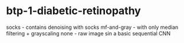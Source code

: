 # btp-1-diabetic-retinopathy
socks - contains denoising with socks 
mf-and-gray - with only median filtering + grayscaling 
none - raw image sin a basic sequential CNN
